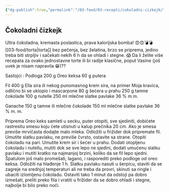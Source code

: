 ```yaml
---
{"dg-publish":true,"permalink":"/03-food/03-recepti/cokoladni-cizkejk/"}
---
```



## Čokoladni čizkejk


Ultra čokoladna, kremasta poslastica, prava kalorijska bomba! 😍😍💣💣
[[03-food/torta|torta]] bez pečenja, bez želatina, brzo se priprema, jedino treba biti strpljiv i sačekati nekih 6 h da se ohladi i stegne. 😱
Da li želite više recepata za ovako jednostavne torte ili bi radije klasične, poput Vasine (još uvek je nisam napravila 😁)??

Sastojci :
Podloga
200 g Oreo keksa
60 g putera

Fil
400 g Ella sira ili nekog punomasnog krem sira, na primer Moja kravica, odlično bi se uklopio i mascarpone
80 g šećera u prahu
250 g tamne čokolade
100 g nutelle
250 ml mlečne slatke pavlake 36 % m.m.

Ganache
150 g tamne ili mlečne čokolade
150 ml mlečne slatke pavlake 36 % m. m.

Priprema
Oreo keks samleti u secku, puter otopiti, sve sjediniti, dobićete rastresitu smesu koju ćete utisnuti u kalup prečnika 20 cm. Ako je smesa previše mrvičasta dodajte malo mleka. Odložiti u frižider dok pripremate fil.
Umutite slatku pavlaku, ne previše čvrsto, ostavite sa strane.
Otopiti čokoladu na pari.
Umutite krem sir i šećer u prahu. Dodati otopljenu čokoladu i nutellu, mutiti dok se sve lepo ne sjedini, dodati umućenu slatku pavlaku i mutiti kratko na najmanjoj brzini, koliko da se fil lepo sjedni. Špatulom još malo promešati, lagano, i rasporediti preko podloge od oreo keksa.
Odložiti na hlađenje 1 h.
Slatku pavlaku nasuti u šerpicu, staviti da se zagreje na srednjoj temperaturi ali ne treba da provri, skinuti sa ringle i ubaciti izlomljenu čokoladu. Ostaviti tako 1 minut da odstoji pa dobro izmešati, preliti preko fila i vratiti u frižider da se dobro ohladi i stegne, najbolje bi bilo preko noći. 